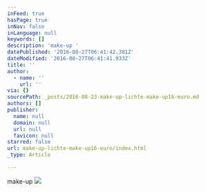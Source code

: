 ```yaml
---
inFeed: true
hasPage: true
inNav: false
inLanguage: null
keywords: []
description: 'make-up '
datePublished: '2016-08-27T06:41:42.381Z'
dateModified: '2016-08-27T06:41:41.933Z'
title: ''
author:
  - name: ''
    url: ''
via: {}
sourcePath: _posts/2016-08-23-make-up-lichte-make-up16-euro.md
authors: []
publisher:
  name: null
  domain: null
  url: null
  favicon: null
starred: false
url: make-up-lichte-make-up16-euro/index.html
_type: Article

---
```

make-up ![](https://imgflo.herokuapp.com/graph/vahj1ThiexotieMo/eb571f024f5a8ef8e2748180a2e064ac/croprotate.jpg?cropheight=5313&cropwidth=4983&degrees=0&input=https%3A%2F%2Fthe-grid-user-content.s3-us-west-2.amazonaws.com%2F2f2255cb-e089-4d32-8b30-8a5951d34f3f.jpg&x=208&y=0)